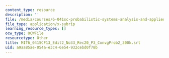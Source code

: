 ```yaml
---
content_type: resource
description: ''
file: /media/courses/6-041sc-probabilistic-systems-analysis-and-applied-probability-fall-2013/a9aa85ae054ae3c46e54932cebd0f78b_MIT6_041SCF13_Edit2_No33_Rec20_P3_ConvgProb2_300k.srt
file_type: application/x-subrip
learning_resource_types: []
ocw_type: OCWFile
resourcetype: Other
title: MIT6_041SCF13_Edit2_No33_Rec20_P3_ConvgProb2_300k.srt
uid: a9aa85ae-054a-e3c4-6e54-932cebd0f78b
---
```

